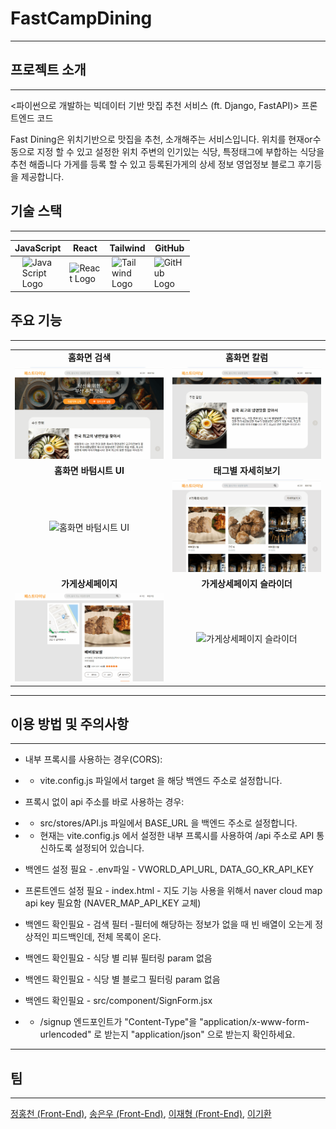 # FastCampDining

---

## 프로젝트 소개

---

<파이썬으로 개발하는 빅데이터 기반 맛집 추천 서비스 (ft. Django, FastAPI)>
프론트엔드 코드

Fast Dining은 위치기반으로 맛집을 추천, 소개해주는 서비스입니다.
위치를 현재or수동으로 지정 할 수 있고 설정한 위치 주변의 인기있는 식당, 특정태그에 부합하는 식당을 추천 해줍니다
가게를 등록 할 수 있고 등록된가게의 상세 정보 영업정보 블로그 후기등을 제공합니다.<br>

## 기술 스택

---
| JavaScript | React | Tailwind | GitHub |
| --- | --- | --- | --- |
| <img src="https://noticon-static.tammolo.com/dgggcrkxq/image/upload/v1567008394/noticon/ohybolu4ensol1gzqas1.png" alt="JavaScript Logo" width="50" style="display: block; margin: auto;"/>|<img src="https://noticon-static.tammolo.com/dgggcrkxq/image/upload/v1566557331/noticon/d5hqar2idkoefh6fjtpu.png" alt="React Logo" width="50" style="display: block; margin: auto;"/>|<img src="https://noticon-static.tammolo.com/dgggcrkxq/image/upload/v1657314490/noticon/ur8spzfcq4acw7ijp68v.png" alt="Tailwind Logo" width="50" style="display: block; margin: auto;"/>|<img src="https://noticon-static.tammolo.com/dgggcrkxq/image/upload/v1566899596/noticon/slhw4nu8hybreryigopq.png" alt="GitHub Logo" width="50" style="display: block; margin: auto;"/>|


## 주요 기능
---
|                                                              |                                                              |
| :----------------------------------------------------------: | :----------------------------------------------------------: |
|     **홈화면 검색**    |    **홈화면 칼럼** |
| ![홈화면 검색](https://github.com/team-busan/fastcamp-project/blob/main/assets/homesearch.gif) | ![홈화면 칼럼](https://github.com/team-busan/fastcamp-project/blob/main/assets/homeslide.gif) |
|     **홈화면 바텀시트 UI**     |   **태그별 자세히보기** |
| ![홈화면 바텀시트 UI](https://github.com/team-busan/fastcamp-project/blob/main/assets/bottomsheet.gif) | ![태그별 자세히보기](https://github.com/team-busan/fastcamp-project/blob/main/assets/tag.gif) |
|  **가게상세페이지** | **가게상세페이지 슬라이더** |
| ![가게상세페이지](https://github.com/team-busan/fastcamp-project/blob/main/assets/detail.gif) | ![가게상세페이지 슬라이더](https://github.com/team-busan/fastcamp-project/blob/main/assets/detailslide.gif) |

---

## 이용 방법 및 주의사항
---

- 내부 프록시를 사용하는 경우(CORS):
- - vite.config.js 파일에서 target 을 해당 백엔드 주소로 설정합니다.

- 프록시 없이 api 주소를 바로 사용하는 경우:
- - src/stores/API.js 파일에서 BASE_URL 을 백엔드 주소로 설정합니다.
- - 현재는 vite.config.js 에서 설정한 내부 프록시를 사용하여 /api 주소로 API 통신하도록 설정되어 있습니다.

- 백엔드 설정 필요 - .env파일 - VWORLD_API_URL, DATA_GO_KR_API_KEY

- 프론트엔드 설정 필요 - index.html - 지도 기능 사용을 위해서 naver cloud map api key 필요함 (NAVER_MAP_API_KEY 교체)

- 백엔드 확인필요 - 검색 필터 -필터에 해당하는 정보가 없을 때 빈 배열이 오는게 정상적인 피드백인데, 전체 목록이 온다.

- 백엔드 확인필요 - 식당 별 리뷰 필터링 param 없음

- 백엔드 확인필요 - 식당 별 블로그 필터링 param 없음

- 백엔드 확인필요 - src/component/SignForm.jsx
- - /signup 엔드포인트가 "Content-Type"을 "application/x-www-form-urlencoded" 로 받는지 "application/json" 으로 받는지 확인하세요.

---

## 팀

---
[정홍천 (Front-End)](https://github.com/gugonggu), 
[송은우 (Front-End)](https://github.com/Eunoos), 
[이재형 (Front-End)](https://github.com/jaehyeong21), 
[이기환](https://github.com/kifhan)

